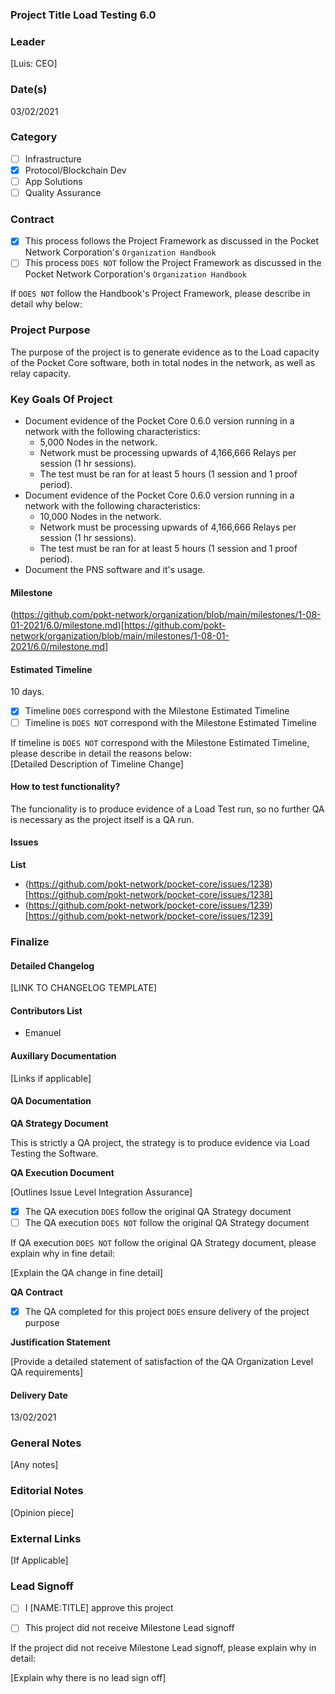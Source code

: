 ### Project Title Load Testing 6.0 
### Leader  
[Luis: CEO]  
### Date(s)  
03/02/2021  
### Category  
- [ ] Infrastructure  
- [X] Protocol/Blockchain Dev  
- [ ] App Solutions  
- [ ] Quality Assurance  
### Contract  
- [X] This process follows the Project Framework as discussed in the Pocket Network Corporation's `Organization Handbook`  
- [ ] This process `DOES NOT` follow the Project Framework as discussed in the Pocket Network Corporation's `Organization Handbook`  
  
If `DOES NOT` follow the Handbook's Project Framework, please describe in detail why below:  
### Project Purpose
The purpose of the project is to generate evidence as to the Load capacity of the Pocket Core software, both in total nodes in the network, as well as relay capacity.
### Key Goals Of Project
- Document evidence of the Pocket Core 0.6.0 version running in a network with the following characteristics:
    - 5,000 Nodes in the network.
    - Network must be processing upwards of 4,166,666 Relays per session (1 hr sessions).
    - The test must be ran for at least 5 hours (1 session and 1 proof period).
- Document evidence of the Pocket Core 0.6.0 version running in a network with the following characteristics:
    - 10,000 Nodes in the network.
    - Network must be processing upwards of 4,166,666 Relays per session (1 hr sessions).
    - The test must be ran for at least 5 hours (1 session and 1 proof period).
- Document the PNS software and it's usage.
#### Milestone
(https://github.com/pokt-network/organization/blob/main/milestones/1-08-01-2021/6.0/milestone.md)[https://github.com/pokt-network/organization/blob/main/milestones/1-08-01-2021/6.0/milestone.md]  
#### Estimated Timeline  
10 days.  
  
- [X] Timeline `DOES` correspond with the Milestone Estimated Timeline  
- [ ] Timeline is `DOES NOT` correspond with the Milestone Estimated Timeline  
  
If timeline is `DOES NOT` correspond with the Milestone Estimated Timeline, please describe in detail the reasons below:  
[Detailed Description of Timeline Change]  
#### How to test functionality?  
The funcionality is to produce evidence of a Load Test run, so no further QA is necessary as the project itself is a QA run.
#### Issues  
**List**  
  
- (https://github.com/pokt-network/pocket-core/issues/1238)[https://github.com/pokt-network/pocket-core/issues/1238]
- (https://github.com/pokt-network/pocket-core/issues/1239)[https://github.com/pokt-network/pocket-core/issues/1239]
  
### Finalize  
#### Detailed Changelog  
[LINK TO CHANGELOG TEMPLATE]  
  
#### Contributors List  
- Emanuel
  
#### Auxillary Documentation   
[Links if applicable]  
  
#### QA Documentation  
**QA Strategy Document**

This is strictly a QA project, the strategy is to produce evidence via Load Testing the Software.

**QA Execution Document**

[Outlines Issue Level Integration Assurance]

- [X] The QA execution `DOES` follow the original QA Strategy document
- [ ] The QA execution `DOES NOT` follow the original QA Strategy document

If QA execution `DOES NOT` follow the original QA Strategy document, please explain why in fine detail:

[Explain the QA change in fine detail]

**QA Contract**

- [X] The QA completed for this project `DOES` ensure delivery of the project purpose

**Justification Statement**

[Provide a detailed statement of satisfaction of the QA Organization Level QA requirements]
  
#### Delivery Date  
13/02/2021
### General Notes    
[Any notes]  
### Editorial Notes  
[Opinion piece]  
### External Links
[If Applicable]

### Lead Signoff

- [ ] I [NAME:TITLE] approve this project

- [ ] This project did not receive Milestone Lead signoff

If the project did not receive Milestone Lead signoff, please explain why in detail:

[Explain why there is no lead sign off]
